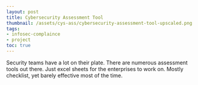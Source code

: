 ```yaml
---
layout: post
title: Cybersecurity Assessment Tool
thumbnail: /assets/cys-ass/cybersecurity-assessment-tool-upscaled.png
tags: 
- infosec-complaince
- project
toc: true
---
```

Security teams have a lot on their plate. There are numerous assessment tools out there. Just excel sheets for the enterprises to work on. Mostly checklist, yet barely effective most of the time.

